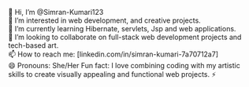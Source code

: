 👋 Hi, I’m @Simran-Kumari123  
👀 I’m interested in web development, and creative projects.  
🌱 I’m currently learning Hibernate, servlets, Jsp and  web applications.  
💞️ I’m looking to collaborate on full-stack web development projects and tech-based art.  
📫 How to reach me: [linkedin.com/in/simran-kumari-7a70712a7]  
😄 Pronouns: She/Her
Fun fact: I love combining coding with my artistic skills to create visually appealing and functional web projects.
⚡ 
<!---
Simran-Kumari123/Simran-Kumari123 is a ✨ special ✨ repository because its `README.md` (this file) appears on your GitHub profile.
You can click the Preview link to take a look at your changes.
--->
